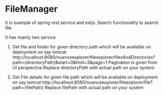 # FileManager
It is example of spring rest service and extjs. Search functionality to search file

It has mainly two service 
1. Get file and folder for given directory path which will be available on deployment on say tomcat
http://localhost:8080/nuanceexplorer/fileexplorer/filesAndDirectories?path={directoryPath}&start=0&limit=3&page=1
Pagination is given from UI perspective.Replace directoryPath with actual path on your system

2. Get File details for given file path which will be available on deployment on say tomcat
http://localhost:8080/nuanceexplorer/fileexplorer/file?path={filePath}
Replace filePath with actual path on your system

